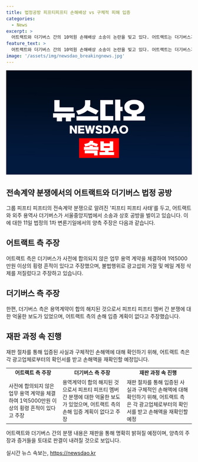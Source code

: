 ```yaml
---
title: 법정공방 피프티피프티 손해배상 vs 구체적 피해 입증
categories:
  - News
excerpt: >
  어트랙트와 더기버스 간의 10억원 손해배상 소송이 논란을 빚고 있다. 어트랙트는 더기버스가 사전 합의 없이 업무 용역 계약을 체결한 것으로 주장하며 1억5000만원 이상의 횡령 행위를 비난했다. 하지만 더기버스 측은 이에 반박하여 구체적인 손해를 입증할 계획이 없다고 밝혔다. 두 기업 간의 분쟁은 피프티 피프티의 전속계약 분쟁과 관련이 있다고 전해졌다.
feature_text: >
  어트랙트와 더기버스 간의 10억원 손해배상 소송이 논란을 빚고 있다. 어트랙트는 더기버스가 사전 합의 없이 업무 용역 계약을 체결한 것으로 주장하며 1억5000만원 이상의 횡령 행위를 비난했다. 하지만 더기버스 측은 이에 반박하여 구체적인 손해를 입증할 계획이 없다고 밝혔다. 두 기업 간의 분쟁은 피프티 피프티의 전속계약 분쟁과 관련이 있다고 전해졌다.
image: '/assets/img/newsdao_breakingnews.jpg'
---
```


<p><img src="/assets/img/newsdao_breakingnews.jpg" alt="ranknews 속보" /></p>

<h2 data-ke-size="size26">전속계약 분쟁에서의 어트랙트와 더기버스 법정 공방</h2>

<p data-ke-size="size16">그룹 피프티 피프티의 전속계약 분쟁으로 알려진 '피프티 피프티 사태'를 두고, 어트랙트와 외주 용역사 더기버스가 서울중앙지법에서 소송과 상호 공방을 벌이고 있습니다. 이에 대한 11일 법정의 1차 변론기일에서의 양측 주장은 다음과 같습니다.</p>

<h2 data-ke-size="size24">어트랙트 측 주장</h2>

<p data-ke-size="size16">어트랙트 측은 더기버스가 사전에 합의되지 않은 업무 용역 계약을 체결하여 1억5000만원 이상의 횡령 흔적이 있다고 주장했으며, 불법행위로 광고섭외 거절 및 메일 계정 삭제를 저질렀다고 주장하고 있습니다.</p>

<h2 data-ke-size="size24">더기버스 측 주장</h2>

<p data-ke-size="size16">한편, 더기버스 측은 용역계약이 합의 해지된 것으로서 피프티 피프티 멤버 간 분쟁에 대한 억울한 보도가 있었으며, 어트랙트 측의 손해 입증 계획이 없다고 주장했습니다.</p>

<h2 data-ke-size="size24">재판 과정 속 진행</h2>

<p data-ke-size="size16">재판 절차를 통해 입증된 사실과 구체적인 손해액에 대해 확인하기 위해, 어트랙트 측은 각 광고업체로부터의 확인서를 받고 손해액을 재확인할 예정입니다.</p>

<table>
    <tr>
        <td style="text-align: center; height: 17px;"><b>어트랙트 측 주장</b></td>
        <td style="text-align: center; height: 17px;"><b>더기버스 측 주장</b></td>
        <td style="text-align: center; height: 17px;"><b>재판 과정 속 진행</b></td>
    </tr>
    <tr>
        <td>사전에 합의되지 않은 업무 용역 계약을 체결하여 1억5000만원 이상의 횡령 흔적이 있다고 주장</td>
        <td>용역계약이 합의 해지된 것으로서 피프티 피프티 멤버 간 분쟁에 대한 억울한 보도가 있었으며, 어트랙트 측의 손해 입증 계획이 없다고 주장</td>
        <td>재판 절차를 통해 입증된 사실과 구체적인 손해액에 대해 확인하기 위해, 어트랙트 측은 각 광고업체로부터의 확인서를 받고 손해액을 재확인할 예정</td>
    </tr>
</table>

<p data-ke-size="size16">어트랙트와 더기버스 간의 분쟁 내용은 재판을 통해 명확히 밝혀질 예정이며, 양측의 주장과 증거들을 토대로 판결이 내려질 것으로 보입니다.</p>
실시간 뉴스 속보는, <a href="https://newsdao.kr" rel="dofollow">https://newsdao.kr</a>


